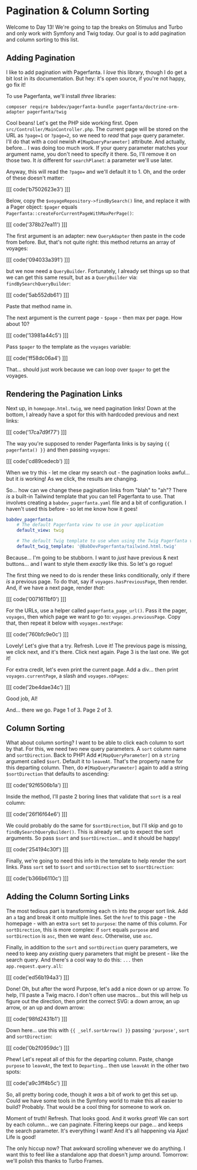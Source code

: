 # Pagination & Column Sorting

Welcome to Day 13! We're going to tap the breaks on Stimulus and Turbo and only
work with Symfony and Twig today. Our goal is to add pagination and column sorting
to this list.

## Adding Pagination

I like to add pagination with Pagerfanta. I *love* this library, though
I do get a bit lost in its documentation. But hey: it's open source, if you're not
happy, go fix it!

To use Pagerfanta, we'll install *three* libraries:

```terminal
composer require babdev/pagerfanta-bundle pagerfanta/doctrine-orm-adapter pagerfanta/twig
```

Cool beans! Let's get the PHP side working first. Open `src/Controller/MainController.php`.
The current page will be stored on the URL as `?page=1` or `?page=2`, so we need
to *read* that `page` query parameter. I'll do that with a cool newish
`#[MapQueryParameter]` attribute. And actually, before... I was doing too
much work. If your query parameter matches your argument name, you don't need to
specify it there. So, I'll remove it on those two. It *is* different for `searchPlanet`:
a parameter we'll use later.

Anyway, this will read the `?page=` and we'll default it to 1. Oh, and the order
of these doesn't matter:

[[[ code('b7502623e3') ]]]

Below, copy the `$voyageRepository->findBySearch()` line, and replace it with a Pager
object: `$pager` equals `Pagerfanta::createForCurrentPageWithMaxPerPage()`:

[[[ code('378b27ea11') ]]]

The first argument is an adapter: new `QueryAdapter` then paste in the code from
before. But, that's not quite right: this method returns an array of voyages:

[[[ code('094033a391') ]]]

but we now need  a `QueryBuilder`. Fortunately, I already set things up so that we
can get this same result, but as a `QueryBuilder` via: `findBySearchQueryBuilder`:

[[[ code('5ab552db61') ]]]

Paste that method name in.

The next argument is the current page - `$page` - then max per page. How about
10?

[[[ code('13981a44c5') ]]]

Pass `$pager` to the template as the `voyages` variable:

[[[ code('ff58dc06a4') ]]]

That... should just work because we can loop over `$pager` to get the voyages.

## Rendering the Pagination Links

Next up, in `homepage.html.twig`, we need pagination links! Down at the bottom,
I already have a spot for this with hardcoded previous and next links:

[[[ code('17ca7d9f77') ]]]

The way you're supposed to render Pagerfanta links is by saying `{{ pagerfanta() }}`
and then passing `voyages`:

[[[ code('cd89cedecb') ]]]

When we try this - let me clear my search out - the pagination looks awful... but
it *is* working! As we click, the results are changing.

So... how can we change these pagination links from "blah" to "ah"? There *is* a
built-in Tailwind template that you can tell Pagerfanta to use. That involves
creating a `babdev_pagerfanta.yaml` file and a bit of configuration. I haven't
used this before - so let me know how it goes!

```yaml
babdev_pagerfanta:
    # The default Pagerfanta view to use in your application
    default_view: twig

    # The default Twig template to use when using the Twig Pagerfanta view
    default_twig_template: '@BabDevPagerfanta/tailwind.html.twig'
```

Because... I'm going to be stubborn. I want to *just* have previous & next buttons...
and I want to style them *exactly* like this. So let's go rogue!

The first thing we need to do is render these links conditionally, only if there
*is* a previous page. To do that, say if `voyages.hasPreviousPage`, then render.
And, if we have a next page, render *that*:

[[[ code('0071611bf0') ]]]

For the URLs, use a helper called `pagerfanta_page_url()`. Pass it the pager,
`voyages`, then which page we want to go to: `voyages.previousPage`. Copy that,
then repeat it below with `voyages.nextPage`:

[[[ code('760bfc9e0c') ]]]

Lovely! Let's give that a try. Refresh. Love it! The previous page is missing, we
click next, and it's there. Click next again. Page 3 is the last one. We got it!

For extra credit, let's even print the current page. Add a div... then print
`voyages.currentPage`, a slash and `voyages.nbPages`:

[[[ code('2be4dae34c') ]]]

Good job, AI!

And... there we go. Page 1 of 3. Page 2 of 3.

## Column Sorting

What about column sorting? I want to be able to click each column to sort by that.
For this, we need two new query parameters. A `sort` column name and
`sortDirection`. Back to PHP! Add `#[MapQueryParameter]` on a `string` argument
called `$sort`. Default it to `leaveAt`. That's the property name for this
departing column. Then, do `#[MapQueryParameter]` again to add a string
`$sortDirection` that defaults to ascending:

[[[ code('92f6506b1a') ]]]

Inside the  method, I'll paste 2 boring lines that validate that `sort` is
a real column:

[[[ code('26f16f64e6') ]]]

We could probably do the same for `$sortDirection`, but I'll skip and go to
`findBySearchQueryBuilder()`. This is already set up to expect the sort arguments.
So pass `$sort` and `$sortDirection`... and it should be happy!

[[[ code('254194c30f') ]]]

Finally, we're going to need this info in the template to help render the sort
links. Pass `sort` set to `$sort` and `sortDirection` set to `$sortDirection`:

[[[ code('b366b6110c') ]]]

## Adding the Column Sorting Links

The most tedious part is transforming each `th` into the proper sort link. Add
an `a` tag and break it onto multiple lines. Set the `href` to this page - the
homepage - with an extra `sort` set to `purpose`: the name of this column.
For `sortDirection`, this is more complex: if `sort` equals `purpose`
and `sortDirection` is `asc`, then we want `desc`. Otherwise, use `asc`.

Finally, in addition to the `sort` and `sortDirection` query parameters, we need
to keep any *existing* query parameters that might be present - like the search query.
And there's a cool way to do this: `...` then `app.request.query.all`:

[[[ code('ed56b194a3') ]]]

Done! Oh, but after the word Purpose, let's add a nice down or up arrow.
To help, I'll paste a Twig macro. I don't often use macros... but this will
help us figure out the direction, then print the correct SVG: a down arrow, an
up arrow, or an up and down arrow:

[[[ code('98fd2431b1') ]]]

Down here... use this with `{{ _self.sortArrow() }}` passing `'purpose'`,
`sort` and `sortDirection`:

[[[ code('0b2f0959dc') ]]]

Phew! Let's repeat all of this for the departing column. Paste, change `purpose`
to `leaveAt`, the text to `Departing`... then use `leaveAt` in the other two spots:

[[[ code('a9c3ff4b5c') ]]]

So, all pretty boring code, though it *was* a bit of work to get this set up. Could
we have some tools in the Symfony world to make this all easier to build? Probably.
That would be a cool thing for someone to work on. 

Moment of truth! Refresh. That looks good. And it works *great*! We can sort
by each column... we can paginate. Filtering keeps our page... and keeps the search
parameter. It's everything I want! And it's all happening via Ajax! Life is good!

The only hiccup now? That awkward scrolling whenever we do anything.
I want this to feel like a standalone app that doesn't jump around. Tomorrow:
we'll polish this thanks to Turbo Frames.
